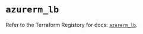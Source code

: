 # `azurerm_lb`

Refer to the Terraform Registory for docs: [`azurerm_lb`](https://registry.terraform.io/providers/hashicorp/azurerm/3.65.0/docs/resources/lb).
